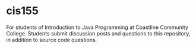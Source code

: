 # cis155
For students of Introduction to Java Programming at Coastline Community College. Students submit discussion posts and questions to this repository, in addition to source code questions. 

